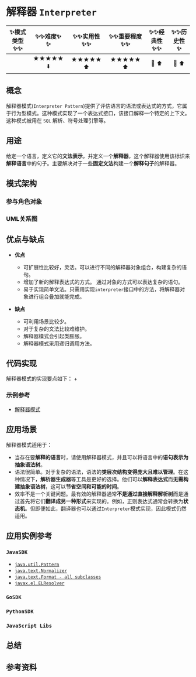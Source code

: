 # 解释器 `Interpreter`

| :sparkles:模式类型:sparkles::sparkles:|:sparkles::sparkles:难度:sparkles:  :sparkles: | :sparkles::sparkles:实用性:sparkles::sparkles: | :sparkles::sparkles:重要程度:sparkles::sparkles: |  :sparkles::sparkles:经典性:sparkles::sparkles: | :sparkles::sparkles:历史性:sparkles: |
| :----------------------------------------: | :-----------------------------------------------: | :-------------------------------------------------: | :----------------------------------------------------: | :--------------------------------------------------: | :--------------------------------------: |
|                                            |                ★★★★★ :arrow_down:                 |                  ★★★★★ :arrow_up:                   |                    ★★★★★ :arrow_up:                    |              :green_heart:  :arrow_up:               |        :green_heart:  :arrow_up:         |

## 概念
解释器模式(`Interpreter Pattern`)提供了评估语言的语法或表达式的方式，它属于行为型模式。这种模式实现了一个表达式接口，该接口解释一个特定的上下文。这种模式被用在 `SQL` 解析、符号处理引擎等。

## 用途
给定一个语言，定义它的**文法表示**，并定义一个**解释器**，这个解释器使用该标识来**解释语言**中的句子。主要解决对于一些**固定文法**构建一个**解释句子**的解释器。

## 模式架构



### 参与角色对象



### UML关系图



## 优点与缺点
+ **优点**
	- 可扩展性比较好，灵活。可以进行不同的解释器对象组合，构建复杂的语句。 
	- 增加了新的解释表达式的方式。 通过对象的方式可以表达复杂的语句。
	- 易于实现简单文法。只需用实现`interpreter`接口中的方法，将解释器对象进行组合叠加就能完成。
	
+ **缺点**
	- 可利用场景比较少。 
	- 对于复杂的文法比较难维护。
	- 解释器模式会引起类膨胀。 
	- 解释器模式采用递归调用方法。


## 代码实现
解释器模式的实现要点如下：
+

### 示例参考
+ [解释器模式](./java/io/github/hooj0/interpreter/)

## 应用场景
解释器模式适用于：
+ 当存在要**解释的语言**时，请使用解释器模式，并且可以将语言中的**语句表示为抽象语法树**。
+ 语法很简单。对于复杂的语法，语法的**类层次结构变得庞大且难以管理**。在这种情况下，**解析器生成器**等工具是更好的选择。他们可以**解释表达式**而**无需构建抽象语法树**，这可以**节省空间和可能的时间**。
+ 效率不是一个关键问题。最有效的解释器通常**不是通过直接解释解析树**而是通过首先将它们**翻译成另一种形式**来实现的。例如，正则表达式通常会转换为**状态机**。但即便如此，翻译器也可以通过`Interpreter`模式实现，因此模式仍然适用。

## 应用实例参考

### `JavaSDK` 

- [`java.util.Pattern`](http://docs.oracle.com/javase/8/docs/api/java/util/regex/Pattern.html)
- [`java.text.Normalizer`](http://docs.oracle.com/javase/8/docs/api/java/text/Normalizer.html)
- [`java.text.Format - all subclasses`](http://docs.oracle.com/javase/8/docs/api/java/text/Format.html)
- [`javax.el.ELResolver`](http://docs.oracle.com/javaee/7/api/javax/el/ELResolver.html)

### `GoSDK`

### `PythonSDK`

### `JavaScript Libs`



## 总结



## 参考资料





